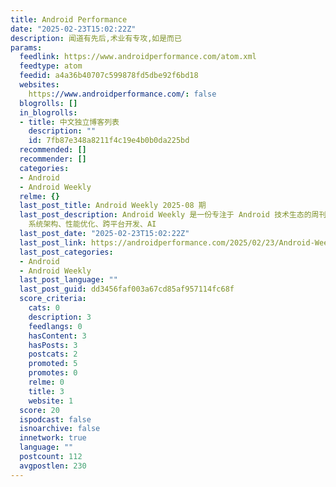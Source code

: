 ```yaml
---
title: Android Performance
date: "2025-02-23T15:02:22Z"
description: 闻道有先后,术业有专攻,如是而已
params:
  feedlink: https://www.androidperformance.com/atom.xml
  feedtype: atom
  feedid: a4a36b40707c599878fd5dbe92f6bd18
  websites:
    https://www.androidperformance.com/: false
  blogrolls: []
  in_blogrolls:
  - title: 中文独立博客列表
    description: ""
    id: 7fb87e348a8211f4c19e4b0b0da225bd
  recommended: []
  recommender: []
  categories:
  - Android
  - Android Weekly
  relme: {}
  last_post_title: Android Weekly 2025-08 期
  last_post_description: Android Weekly 是一份专注于 Android 技术生态的周刊，每周一更新。本周刊深入挖掘 Android
    系统架构、性能优化、跨平台开发、AI
  last_post_date: "2025-02-23T15:02:22Z"
  last_post_link: https://androidperformance.com/2025/02/23/Android-Weekly-2025-08/
  last_post_categories:
  - Android
  - Android Weekly
  last_post_language: ""
  last_post_guid: dd3456faf003a67cd85af957114fc68f
  score_criteria:
    cats: 0
    description: 3
    feedlangs: 0
    hasContent: 3
    hasPosts: 3
    postcats: 2
    promoted: 5
    promotes: 0
    relme: 0
    title: 3
    website: 1
  score: 20
  ispodcast: false
  isnoarchive: false
  innetwork: true
  language: ""
  postcount: 112
  avgpostlen: 230
---
```

